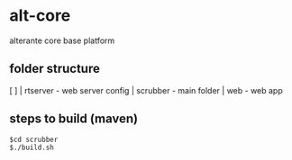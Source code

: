 # alt-core
alterante core base platform

## folder structure

[ ] 
 | rtserver - web server config
 | scrubber - main folder
 | web - web app

## steps to build (maven)
```
$cd scrubber
$./build.sh
```
